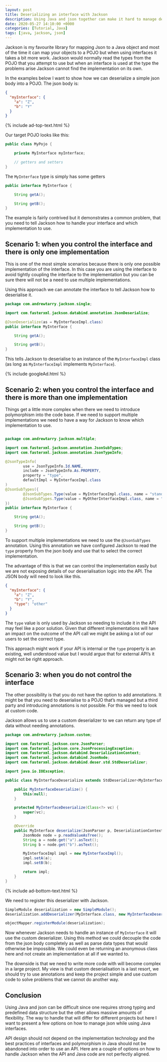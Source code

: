 ```yaml
---
layout: post
title: Deserializing an interface with Jackson
description: Using Java and json together can make it hard to manage deserialisation correctly when using interfaces. Here we show the solution to 3 common scenarios
date: 2020-05-27 14:10:00 +0000
categories: [Tutorial, Java]
tags: [java, jackson, json]
---
```


Jackson is my favourite library for mapping Json to a Java object and most of the time it can map your objects to a POJO but when using interfaces it takes a bit more work.
Jackson would normally read the types from the POJO that you attempt to use but when an interface is used at the type the problems arise Jackson cannot find the implementation on its own. 

In the examples below I want to show how we can deserialize a simple json body into a POJO. The json body is:

```json
{
  "myInterface": {
    "a": "Z",
    "b": "Y"
  }
}
```

{% include ad-top-text.html %}

Our target POJO looks like this:

```java
public class MyPojo {

    private MyInterface myInterface;

    // getters and setters
}
```

The `MyInterface` type is simply has some getters

```java
public interface MyInterface {

    String getA();

    String getB();
}
```

The example is fairly contrived but it demonstrates a common problem, that you need to tell Jackson how to handle your interface and which implementation to use.

## Scenario 1: when you control the interface and there is only one implementation

This is one of the most simple scenarios because there is only one possible implementation of the interface. In this case you are using the interface to avoid tightly coupling the interface to the implementation but you can be sure there will not be a need to use multiple implementations.

Using this approach we can annotate the interface to tell Jackson how to deserialise it.

```java
package com.andrewtarry.jackson.single;

import com.fasterxml.jackson.databind.annotation.JsonDeserialize;

@JsonDeserialize(as = MyInterfaceImpl.class)
public interface MyInterface {

    String getA();

    String getB();
}
```

This tells Jackson to deserialise to an instance of the `MyInterfaceImpl` class (as long as `MyInterfaceImpl` implements `MyInterface`). 

{% include googleAd.html %}

## Scenario 2: when you control the interface and there is more than one implementation

Things get a little more complex when there we need to introduce polymorphism into the code base. If we need to support multiple implementations we need to have a way for Jackson to know which implementation to use.

```java

package com.andrewtarry.jackson.multiple;

import com.fasterxml.jackson.annotation.JsonSubTypes;
import com.fasterxml.jackson.annotation.JsonTypeInfo;

@JsonTypeInfo(
        use = JsonTypeInfo.Id.NAME,
        include = JsonTypeInfo.As.PROPERTY,
        property = "type",
        defaultImpl = MyInterfaceImpl.class
)
@JsonSubTypes({
        @JsonSubTypes.Type(value = MyInterfaceImpl.class, name = "standard"),
        @JsonSubTypes.Type(value = MyOtherInterfaceImpl.class, name = "other")
})
public interface MyInterface {

    String getA();

    String getB();
}
```
To support multiple implementations we need to use the `@JsonSubTypes` annotation. Using this annotation we have configured Jackson to read the `type` property from the json body and use that to select the correct implementation.

The advantage of this is that we can control the implementation easily but we are not exposing details of our deserialisation logic into the API. The JSON body will need to look like this.

```json
{
  "myInterface": {
    "a": "Z",
    "b": "Y",
    "type": "other"
  }
} 
```

The `type` value is only used by Jackson so needing to include it in the API may feel like a poor solution. Given that different implementations will have an impact on the outcome of the API call we might be asking a lot of our users to set the correct type. 

This approach might work if your API is internal or the `type` property is an existing, well understood value but I would argue that for external API’s it might not be right approach.

## Scenario 3: when you do not control the interface

The other possibility is that you do not have the option to add annotations. It might be that you need to deserialise to a POJO that’s managed but a third party and introducing annotations is not possible. For this we need to look at custom code.

Jackson allows us to use a custom deserializer to we can return any type of data without needing annotations. 

```java
package com.andrewtarry.jackson.custom;

import com.fasterxml.jackson.core.JsonParser;
import com.fasterxml.jackson.core.JsonProcessingException;
import com.fasterxml.jackson.databind.DeserializationContext;
import com.fasterxml.jackson.databind.JsonNode;
import com.fasterxml.jackson.databind.deser.std.StdDeserializer;

import java.io.IOException;

public class MyInterfaceDeserialize extends StdDeserializer<MyInterface> {

    public MyInterfaceDeserialize() {
        this(null);
    }

    protected MyInterfaceDeserialize(Class<?> vc) {
        super(vc);
    }

    @Override
    public MyInterface deserialize(JsonParser p, DeserializationContext ctxt) throws IOException, JsonProcessingException {
        JsonNode node = p.readValueAsTree();
        String a = node.get("a").asText();
        String b = node.get("b").asText();

        MyInterfaceImpl impl = new MyInterfaceImpl();
        impl.setA(a);
        impl.setB(b);

        return impl;
    }
}
```

{% include ad-bottom-text.html %}

We need to register this deserializer with Jackson.

```java
SimpleModule deserialization = new SimpleModule();
deserialization.addDeserializer(MyInterface.class, new MyInterfaceDeserialize());

objectMapper.registerModule(deserialization);
```
Now whenever Jackson needs to handle an instance of `MyInterface` it will use the custom deserializer. Using this method we could decouple the code from the json body completely as well as parse data types that would otherwise be impossible. We could even be returning an anonymous class here and not create an implementation at all if we wanted to.

The downside is that we need to write more code with will become complex in a large project. My view is that custom deserialisation is a last resort, we should try to use annotations and keep the project simple and use custom code to solve problems that we cannot do another way.

## Conclusion

Using Java and json can be difficult since one requires strong typing and predefined data structure but the other allows  massive amounts of flexibility. The way to handle that will differ for different projects but here I want to present a few options on how to manage json while using Java interfaces. 

API design should not depend on the implementation technology and the best practices of interfaces and polymorphism in Java should not be abandoned into order to use an API. Here are a couple of options on how to handle Jackson when the API and Java code are not perfectly aligned. 